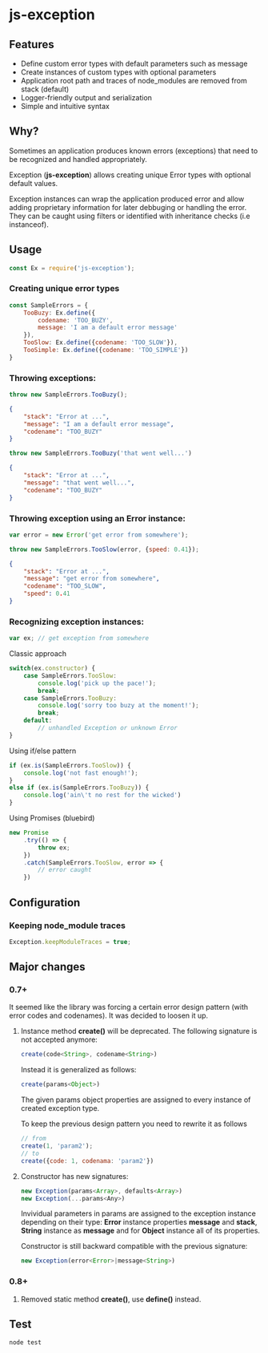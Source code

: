 
# js-exception

## Features

* Define custom error types with default parameters such as message
* Create instances of custom types with optional parameters
* Application root path and traces of node_modules are removed from stack (default)
* Logger-friendly output and serialization
* Simple and intuitive syntax

## Why?

Sometimes an application produces known errors (exceptions) that need to be recognized and handled appropriately.

Exception (**js-exception**) allows creating unique Error types with optional default values.

Exception instances can wrap the application produced error and allow adding proprietary information for later debbuging or handling the error. They can be caught using filters or identified with inheritance checks (i.e instanceof).

## Usage

```js
const Ex = require('js-exception');
```

### Creating unique error types
```js
const SampleErrors = {
    TooBuzy: Ex.define({
        codename: 'TOO_BUZY',
        message: 'I am a default error message'
    }),
    TooSlow: Ex.define({codename: 'TOO_SLOW'}),
    TooSimple: Ex.define({codename: 'TOO_SIMPLE'})
}
```
### Throwing exceptions:
```js
throw new SampleErrors.TooBuzy();
```
```json
{
    "stack": "Error at ...",
    "message": "I am a default error message",
    "codename": "TOO_BUZY"
}
```
```js
throw new SampleErrors.TooBuzy('that went well...')
```
```json
{
    "stack": "Error at ...",
    "message": "that went well...",
    "codename": "TOO_BUZY"
}
```

### Throwing exception using an Error instance:
```js
var error = new Error('get error from somewhere');

throw new SampleErrors.TooSlow(error, {speed: 0.41});
```
```json
{
    "stack": "Error at ...",
    "message": "get error from somewhere",
    "codename": "TOO_SLOW",
    "speed": 0.41
}
```

### Recognizing exception instances:
```js
var ex; // get exception from somewhere
```

Classic approach
```js
switch(ex.constructor) {
    case SampleErrors.TooSlow:
        console.log('pick up the pace!');
        break;
    case SampleErrors.TooBuzy:
        console.log('sorry too buzy at the moment!');
        break;
    default:
        // unhandled Exception or unknown Error
}
```
Using if/else pattern
```js
if (ex.is(SampleErrors.TooSlow)) {
    console.log('not fast enough!');
}
else if (ex.is(SampleErrors.TooBuzy)) {
    console.log('ain\'t no rest for the wicked')
}
```

Using Promises (bluebird)
```js
new Promise
    .try(() => {
        throw ex;
    })
    .catch(SampleErrors.TooSlow, error => {
        // error caught
    })
```

## Configuration

### Keeping node_module traces
```js
Exception.keepModuleTraces = true;
```

## Major changes

### 0.7+
It seemed like the library was forcing a certain error design pattern (with error codes and codenames). It was decided to loosen it up.

1) Instance method **create()** will be deprecated.
    The following signature is not accepted anymore:
    ```js
    create(code<String>, codename<String>)
    ```
    Instead it is generalized as follows:
    ```js
    create(params<Object>)
    ```
    The given params object properties are assigned to every instance of created exception type.

    To keep the previous design pattern you need to rewrite it as follows
    ```js
    // from
    create(1, 'param2');
    // to
    create({code: 1, codenama: 'param2'})
    ```

2) Constructor has new signatures:
    ```js
    new Exception(params<Array>, defaults<Array>)
    new Exception(...params<Any>)
    ```
    Invividual parameters in params are assigned to the exception instance depending on their type: **Error** instance properties **message** and **stack**, **String** instance as **message** and for **Object** instance all of its properties.

    Constructor is still backward compatible with the previous signature:
    ```js
    new Exception(error<Error>|message<String>)
    ```
### 0.8+

1) Removed static method **create()**, use **define()** instead.

## Test

```js
node test
```
